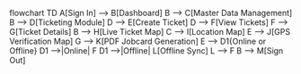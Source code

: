 flowchart TD
    A[Sign In] --> B[Dashboard]
    B --> C[Master Data Management]
    B --> D[Ticketing Module]
    D --> E[Create Ticket]
    D --> F[View Tickets]
    F --> G[Ticket Details]
    B --> H[Live Ticket Map]
    C --> I[Location Map]
    E --> J[GPS Verification Map]
    G --> K[PDF Jobcard Generation]
    E --> D1{Online or Offline}
    D1 -->|Online| F
    D1 -->|Offline| L[Offline Sync]
    L --> F
    B --> M[Sign Out]